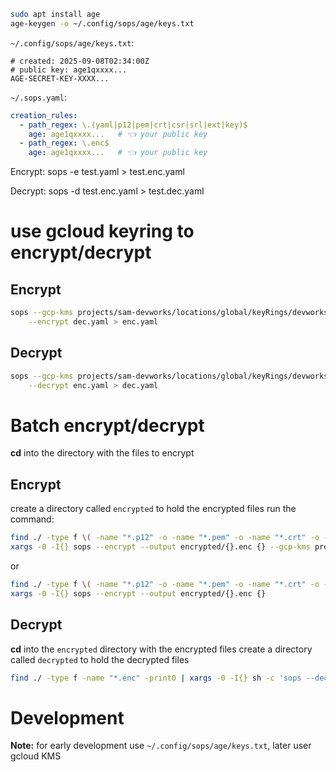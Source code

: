 

```bash
sudo apt install age
age-keygen -o ~/.config/sops/age/keys.txt
```


`~/.config/sops/age/keys.txt`:
```text
# created: 2025-09-08T02:34:00Z
# public key: age1qxxxx...
AGE-SECRET-KEY-XXXX...
```

`~/.sops.yaml`:
```yaml
creation_rules:
  - path_regex: \.(yaml|p12|pem|crt|csr|srl|ext|key)$
    age: age1qxxxx...   # 👈 your public key
  - path_regex: \.enc$
    age: age1qxxxx...   # 👈 your public key
```

Encrypt:
sops -e test.yaml > test.enc.yaml

Decrypt:
sops -d test.enc.yaml > test.dec.yaml


# use gcloud keyring to encrypt/decrypt
## Encrypt
```bash
sops --gcp-kms projects/sam-devworks/locations/global/keyRings/devworks-keyring/cryptoKeys/devworks-key \
    --encrypt dec.yaml > enc.yaml
```

## Decrypt
```bash
sops --gcp-kms projects/sam-devworks/locations/global/keyRings/devworks-keyring/cryptoKeys/devworks-key \
    --decrypt enc.yaml > dec.yaml
```


# Batch encrypt/decrypt

**cd** into the directory with the files to encrypt

## Encrypt
create a directory called `encrypted` to hold the encrypted files
run the command:
```bash
find ./ -type f \( -name "*.p12" -o -name "*.pem" -o -name "*.crt" -o -name "*.csr" -o -name "*.srl" -o -name "*.ext" -o -name "*.key" -o -name "*.yaml" \) -print0 | \
xargs -0 -I{} sops --encrypt --output encrypted/{}.enc {} --gcp-kms projects/sam-devworks/locations/global/keyRings/devworks-keyring/cryptoKeys/devworks-key
```
or
```bash
find ./ -type f \( -name "*.p12" -o -name "*.pem" -o -name "*.crt" -o -name "*.csr" -o -name "*.srl" -o -name "*.ext" -o -name "*.key" -o -name "*.yaml" \) -print0 | \
xargs -0 -I{} sops --encrypt --output encrypted/{}.enc {}
```

## Decrypt
**cd** into the `encrypted` directory with the encrypted files
create a directory called `decrypted` to hold the decrypted files

```bash
find ./ -type f -name "*.enc" -print0 | xargs -0 -I{} sh -c 'sops --decrypt "$1" > "$(basename "$1" .enc)"' _ {}
```

# Development

**Note:** for early development use `~/.config/sops/age/keys.txt`, later user gcloud KMS




